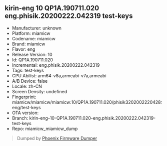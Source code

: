 ## kirin-eng 10 QP1A.190711.020 eng.phisik.20200222.042319 test-keys
- Manufacturer: unknown
- Platform: miamicw
- Codename: miamicw
- Brand: miamicw
- Flavor: eng
- Release Version: 10
- Id: QP1A.190711.020
- Incremental: eng.phisik.20200222.042319
- Tags: test-keys
- CPU Abilist: arm64-v8a,armeabi-v7a,armeabi
- A/B Device: false
- Locale: zh-CN
- Screen Density: undefined
- Fingerprint: miamicw/miamicw/miamicw:10/QP1A.190711.020/phisik3202002220428:eng/test-keys
- OTA version: 
- Branch: kirin-eng-10-QP1A.190711.020-eng.phisik.20200222.042319-test-keys
- Repo: miamicw_miamicw_dump


>Dumped by [Phoenix Firmware Dumper](https://github.com/DroidDumps/phoenix_firmware_dumper)
